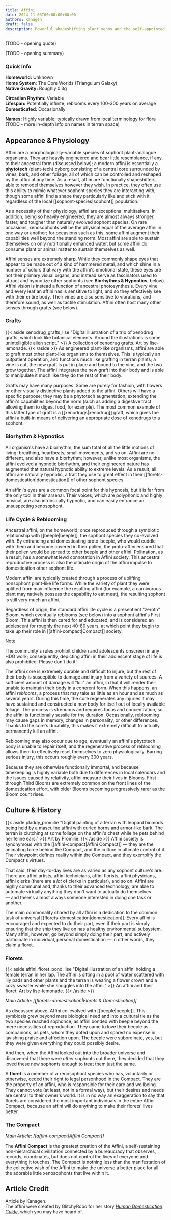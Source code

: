 ```yaml
---
title: Affini
date: 2024-11-03T00:00:00+00:00
authors: Kanagen
draft: false
description: Powerful shapeshifting plant xenos and the self-appointed caretakers of all sophont life.
---
```

(TODO - opening quote)

(TODO - opening summary)
### Quick Info 
**Homeworld:** Unknown  
**Home System**: The Core Worlds (Triangulum Galaxy)  
**Native Gravity:** Roughly 0.3g

**Circadian Rhythm:** Variable  
**Lifespan:** Potentially infinite; reblooms every 100-300 years on average  
**Domesticated:** Occasionally

**Names:** Highly variable; typically drawn from local terminology for flora
(TODO - more in-depth info on names in terran space)
## Appearance & Physiology
Affini are a morphologically-variable species of sophont plant-analogue organisms. They are heavily engineered and bear little resemblance, if any, to their ancestral form (discussed below); a modern affini is essentially a **phytotech** (plant-tech) cyborg consisting of a central core surrounded by vines, bark, and other foliage, all of which can be controlled and reshaped by the affini at any time. As a result, affini are functionally shapeshifters, able to remodel themselves however they wish. In practice, they often use this ability to mimic whatever sophont species they are interacting with, though some affini find a shape they particularly like and stick with it regardless of the local [[sophont-species|sophont]] population. 

As a necessity of their physiology, affini are exceptional multitaskers. In addition, being so heavily engineered, they are almost always stronger, faster, and tougher than naturally evolved sophont species. On rare occasions, xenosophonts will be the physical equal of the average affini in one way or another; for occasions such as this, some affini augment their capabilities well beyond the standing norm. Most affini are able to sustain themselves on only nutritionally enhanced water, but some affini do consume plant or animal matter to sustain themselves as well. 

Affini senses are extremely sharp. While they commonly shape eyes that appear to be made out of a kind of hammered metal, and which shine in a number of colors that vary with the affini's emotional state, these eyes are not their primary visual organs, and instead serve as fascinators used to attract and hypnotize other sophonts (see **Biorhythms & Hypnotics**, below). Affini vision is instead a function of ancestral photosynthesis. Every vine and every leaf an affini has is sensitive to light, and so they effectively see with their entire body. Their vines are also sensitive to vibrations, and therefore sound, as well as tactile stimulation. Affini often host many other senses through grafts (see below). 
### Grafts
{{< aside xenodrug_grafts_lise "Digital illustration of a trio of xenodrug grafts, which look like botanical elements. Around the illustrations is some unintelligible alien script." >}}
    A collection of xenodrug grafts.
    Art by lise-lemonade.
{{< /aside >}}
As engineered plant-like organisms, affini are able to graft most other plant-like organisms to themselves. This is typically an outpatient operation, and functions much like grafting in terran plants; a vine is cut, the new graft is put in place and bound to the vine, and the two grow together. The affini integrates the new graft into their body and is able to manipulate it much like they do the rest of their body. 

Grafts may have many purposes. Some are purely for fashion, with flowers or other visually distinctive plants added to the affini. Others will have a specific purpose; they may be a phytotech augmentation, extending the affini's capabilities beyond the norm (such as adding a digestive tract allowing them to digest food, for example). The most common example of this latter type of graft is a [[xenodrugs|xenodrug]] graft, which gives the affini a built-in means of delivering an appropriate dose of xenodrugs to a sophont. 
### Biorhythm & Hypnotics
All organisms have a biorhythm, the sum total of all the little motions of living: breathing, heartbeats, small movements, and so on. Affini are no different, and also have a biorhythm; however, unlike most organisms, the affini evolved a hypnotic biorhythm, and their engineered nature has augmented that natural hypnotic ability to extreme levels. As a result, all affini are naturally hypnotic, a trait they use to great effect in their [[florets-domestication|domestication]] of other sophont species. 

An affini's eyes are a common focal point for this hypnosis, but it is far from the only tool in their arsenal. Their voices, which are polyphonic and highly musical, are also intrinsically hypnotic, and can easily entrance an unsuspecting xenosophont. 
### Life Cycle & Reblooming 
Ancestral affini, on the homeworld, once reproduced through a symbiotic relationship with [[beeple|beeple]], the sophont species they co-evolved with. By entrancing and domesticating proto-beeple, who would cuddle with them and become covered in their pollen, the proto-affini ensured that their pollen would be spread to other beeple and other affini. Pollination, as a result, has a somewhat lewd connotation in Affini society. This ancestral reproductive process is also the ultimate origin of the affini impulse to domestication other sophont life.

Modern affini are typically created through a process of uplifting nonsophont plant-like life forms. While the variety of plant they were uplifted from may influence the resulting affini (for example, a carnivorous plant may natively possess the capability to eat meat), the resulting sophont is still very much an affini.

Regardless of origin, the standard affini life cycle is a presentient "zeroth" Bloom, which eventually reblooms (see below) into a sophont affini's First Bloom. This affini is then cared for and educated, and is considered an adolescent for roughly the next 40-80 years, at which point they begin to take up their role in [[affini-compact|Compact]] society.

> [!NOTE]
> The community's rules prohibit children and adolescents onscreen in any HDG work; consequently, depicting affini in their adolescent stage of life is also prohibited. Please don't do it! 

The affini core is extremely durable and difficult to injure, but the rest of their body is susceptible to damage and injury from a variety of sources. A sufficient amount of damage will "kill" an affini, in that it will render their unable to maintain their body in a coherent form. When this happens, an affini *reblooms*, a process that may take as little as an hour and as much as several years. During this time, the core regenerates any injuries it may have sustained and constructed a new body for itself out of locally available foliage. The process is strenuous and requires focus and concentration, so the affini is functionally sessile for the duration. Occasionally, reblooming may cause gaps in memory, changes in personality, or other differences. Thanks to the core's durability, this makes it extremely difficult to actually permanently kill an affini.

Reblooming may also occur due to age; eventually an affini's phytotech body is unable to repair itself, and the regenerative process of reblooming allows them to effectively reset themselves to zero physiologically. Barring serious injury, this occurs roughly every 300 years.

Because they are otherwise functionally immortal, and because timekeeping is highly variable both due to differences in local calendars and the issues caused by relativity, affini measure their lives in Blooms. First through Third Blooms are extremely common on the front lines of the domestication effort, with older Blooms becoming progressively rarer as the Bloom count rises.
## Culture & History 
{{< aside pladdy_promilie "Digital painting of a terran with leopard biomods being held by a masculine affini with curled horns and armor-like bark. The terran is clutching at some foliage on the affini's chest while he pets behind her feline ears." >}}
    Art by Promilie.
{{< /aside >}}
Affini society is synonymous with the [[affini-compact|Affini Compact]] — they are the animating force behind the Compact, and the culture in ultimate control of it. Their viewpoint defines reality within the Compact, and they exemplify the Compact's virtues.

That said, their day-to-day lives are as varied as any sophont culture's are. There are affini artists, affini technicians, affini florists, affini physicians, affini clerks (there are a _lot_ of clerks in particular), and so on. Affini are highly communal and, thanks to their advanced technology, are able to automate virtually anything they don't want to actually do themselves — and there's almost always someone interested in doing one task or another. 

The main commonality shared by all affini is a dedication to the common task of universal [[florets-domestication|domestication]]. Every affini is encouraged and expected to do their part, even if their part is simply ensuring that the ship they live on has a healthy environmental subsystem. Many affini, however, go beyond simply doing their part, and actively participate in individual, personal domestication — in other words, they claim a floret.
### Florets
{{< aside affini_floret_pond_lise "Digital illustration of an affini holding a female terran in her lap. The affini is sitting in a pool of water scattered with lily pads and other plants and the terran is wearing a flower crown and a cozy sweater while she snuggles into the affini." >}}
    An affini and their floret.
    Art by lise-lemonade.
{{< /aside >}}

*Main Article: [[florets-domestication|Florets & Domestication]]*

As discussed above, Affini co-evolved with [[beeple|beeple]]. This symbiosis grew beyond mere biological need and into a cultural tie as the two species reached sophonce, as affini bonded with beeple beyond the mere necessities of reproduction. They came to love their beeple as companions, as pets, whom they doted upon and spared no expense in lavishing praise and affection upon. The beeple were subordinate, yes, but they were given everything they could possibly desire. 

And then, when the Affini looked out into the broader universe and discovered that there were _other_ sophonts out there, they decided that they loved these new sophonts enough to treat them just the same.

A **floret** is a member of a xenosophont species who has, voluntarily or otherwise, ceded their right to legal personhood in the Compact. They are the property of an affini, who is responsible for their care and wellbeing. They cannot vote (at least, not in a formal way), but their desires and needs are central to their owner's world. It is in no way an exaggeration to say that florets are considered the most important individuals in the entire Affini Compact, because an affini will do anything to make their florets' lives better.
### The Compact
*Main Article: [[affini-compact|Affini Compact]]*

The **Affini Compact** is the greatest creation of the Affini, a self-sustaining non-hierarchical civilization connected by a bureaucracy that observes, records, coordinates, but does not control the lives of everyone and everything it touches. The Compact is nothing less than the manifestation of the collective wish of the Affini to make the universe a better place for all the adorable little xenosophonts that live within it.
## Article Credit
Article by Kanagen.  
The affini were created by GlitchyRobo for her story [_Human Domestication Guide_](https://archiveofourown.org/works/45190954/), which you may have heard of.